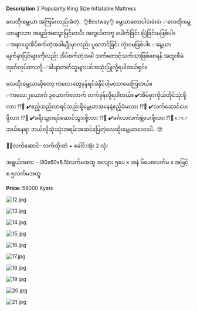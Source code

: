 **Description**
2 Popularity King Size Inflatable Mattress

လေထိုးမွေ့ယာ အကြမ်းလည်းခံတဲ့.. 👌Bestway👌 မွေ့ယာလေးပါ👍👍👍
✅လေထိုးမွေ့ယာများဟာ အရည်အသွေးမြင့်မားပီး အလွယ်တကူ ပေါက်ခြင်း ၊ပြဲခြင်းမဖြစ်ပါ။
✅အနားယူအိပ်စက်တဲ့အခါမျိုးမှာလည်း ပူလောင်ခြင်း လုံးဝမဖြစ်ပါ။
✅မွေ့ယာမျက်နှာပြင်များကိုလည်း အိပ်စက်တဲ့အခါ သက်တောင့်သက်သာဖြစ်စေရန် အထူးစီမံထုတ်လုပ်ထားလို့
✅ခါးနာတတ်သူများပင်အသုံးပြုလို့ရပါတယ်ရှင်။


လေထိုးမွေ့ယာဆိုတော့ ကလေးတွေခုန်ရင်ခံနိုင်ပါ့မလားမေးကြတယ်။
✅ကလေး၂ယောက် ၃ယောက်လောက် တက်ခုန်လို့ရပါတယ်။
✔️အိမ်မှာကိုယ်တိုင်သုံးဖို့လား ⁉🤔
✔️ဧည့်သည်လာရင်သည်းဖို့မွေ့ယာအနေနဲ့ဧည့်ခံမလား ⁉🤔
✔️လက်ဆောင်ပေးဖို့လား ⁉🤔
✔️ခရီးသွားရင်ဆောင်သွားဖို့လား ⁉🤔
✔️မင်္ဂလာလက်ဖွဲ့ပေးဖို့လား ⁉🤔
👉👉ဘယ်နေရာ ဘယ်လိုသုံးသုံးအရမ်းအဆင်ပြေတဲ့လေထိုးမွေ့ယာလေးပါ.. 😍


🎁🎁လက်ဆောင်- လက်ထိုးတံ + ခေါင်းအုံး 2 လုံး

အရွယ်အစား - (80x60x8.5)လက်မအထူ
အလျား ၅ပေ x အနံ ၆ပေ၈လက်မ x အမြင့် ၈.၅လက်မအထူ

**Price:** 
59000 Kyats

![12.jpg](../images/12.jpg)

![13.jpg](../images/13.jpg)

![14.jpg](../images/14.jpg)

![15.jpg](../images/15.jpg)

![16.jpg](../images/16.jpg)

![17.jpg](../images/17.jpg)

![18.jpg](../images/18.jpg)

![19.jpg](../images/19.jpg)

![20.jpg](../images/20.jpg)

![21.jpg](../images/21.jpg)